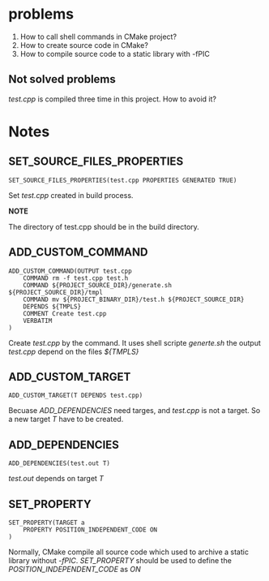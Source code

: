 # problems

1. How to call shell commands in CMake project?
2. How to create source code in CMake?
3. How to compile source code to a static library with -fPIC

## Not solved problems

*test.cpp* is compiled three time in this project.
How to avoid it?

# Notes

## SET_SOURCE_FILES_PROPERTIES

	SET_SOURCE_FILES_PROPERTIES(test.cpp PROPERTIES GENERATED TRUE)

Set *test.cpp* created in build process.

**NOTE**

The directory of test.cpp should be in the build directory.

## ADD_CUSTOM_COMMAND

	ADD_CUSTOM_COMMAND(OUTPUT test.cpp
		COMMAND rm -f test.cpp test.h
		COMMAND ${PROJECT_SOURCE_DIR}/generate.sh ${PROJECT_SOURCE_DIR}/tmpl
		COMMAND mv ${PROJECT_BINARY_DIR}/test.h ${PROJECT_SOURCE_DIR}
		DEPENDS ${TMPLS}
		COMMENT Create test.cpp
		VERBATIM
	)

Create *test.cpp* by the command. 
It uses shell scripte *generte.sh* 
the output *test.cpp* depend on the files *${TMPLS}*

## ADD_CUSTOM_TARGET

	ADD_CUSTOM_TARGET(T DEPENDS test.cpp)

Becuase *ADD_DEPENDENCIES* need targes, and *test.cpp* is not a target.
So a new target *T* have to be created.

## ADD_DEPENDENCIES

	ADD_DEPENDENCIES(test.out T)

*test.out* depends on target *T*

## SET_PROPERTY

	SET_PROPERTY(TARGET a 
		PROPERTY POSITION_INDEPENDENT_CODE ON
	)

Normally, CMake compile all source code which used to archive a static 
library without *-fPIC*. 
*SET_PROPERTY* should be used to define the *POSITION_INDEPENDENT_CODE* 
as *ON*





